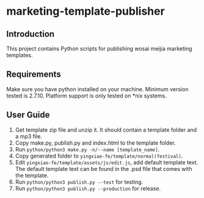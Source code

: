 # marketing-template-publisher

## Introduction

This project contains Python scripts for publishing wosai meijia marketing templates.

## Requirements
Make sure you have python installed on your machine. Minimum version tested is 2.7.10. Platform support is only tested on *nix systems.

## User Guide

1. Get template zip file and unzip it. It should contain a template folder and a mp3 file.
2. Copy make.py, publish.py and index.html to the template folder.
3. Run `python/python3 make.py -n/--name [template_name]`.
4. Copy generated folder to `yingxiao-fe/template/normal(festival)`.
5. Edit `yingxiao-fe/template/assets/js/edit.js`, add default template text. The default template text can be found in the .psd file that comes with the template.
6. Run `python/python3 publish.py --test` for testing.
7. Run `python/python3 publish.py --production` for release.